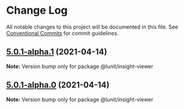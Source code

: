 # Change Log

All notable changes to this project will be documented in this file.
See [Conventional Commits](https://conventionalcommits.org) for commit guidelines.

## [5.0.1-alpha.1](https://github.com/lunit-io/frontend-components/compare/@lunit/insight-viewer@5.0.1-alpha.0...@lunit/insight-viewer@5.0.1-alpha.1) (2021-04-14)

**Note:** Version bump only for package @lunit/insight-viewer





## [5.0.1-alpha.0](https://github.com/lunit-io/frontend-components/compare/@lunit/insight-viewer@4.1.0...@lunit/insight-viewer@5.0.1-alpha.0) (2021-04-14)

**Note:** Version bump only for package @lunit/insight-viewer
